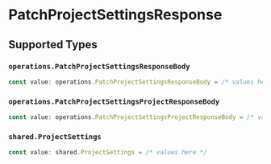 # PatchProjectSettingsResponse


## Supported Types

### `operations.PatchProjectSettingsResponseBody`

```typescript
const value: operations.PatchProjectSettingsResponseBody = /* values here */
```

### `operations.PatchProjectSettingsProjectResponseBody`

```typescript
const value: operations.PatchProjectSettingsProjectResponseBody = /* values here */
```

### `shared.ProjectSettings`

```typescript
const value: shared.ProjectSettings = /* values here */
```


